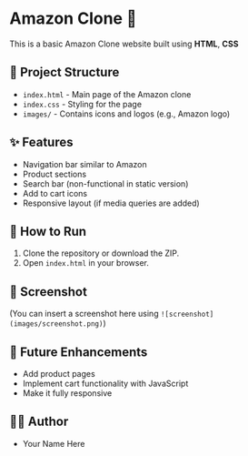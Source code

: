 # Amazon Clone 🛒

This is a basic Amazon Clone website built using **HTML**, **CSS**

## 📁 Project Structure
- `index.html` - Main page of the Amazon clone
- `index.css` - Styling for the page
- `images/` - Contains icons and logos (e.g., Amazon logo)

## ✨ Features
- Navigation bar similar to Amazon
- Product sections
- Search bar (non-functional in static version)
- Add to cart icons
- Responsive layout (if media queries are added)

## 🚀 How to Run
1. Clone the repository or download the ZIP.
2. Open `index.html` in your browser.

## 📸 Screenshot
(You can insert a screenshot here using `![screenshot](images/screenshot.png)`)

## 📌 Future Enhancements
- Add product pages
- Implement cart functionality with JavaScript
- Make it fully responsive

## 🧑‍💻 Author
- Your Name Here
